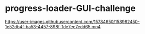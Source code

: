 # progress-loader-GUI-challenge



https://user-images.githubusercontent.com/15784650/158982450-1e52db4f-ba53-4457-898f-1de7ee7edd65.mp4

